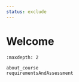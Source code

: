 ```yaml
---
status: exclude
---
```

# Welcome

```{toctree}
:maxdepth: 2

about_course
requirementsAndAssessment
```